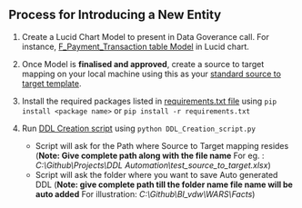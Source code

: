 ## Process for Introducing a New Entity

1. Create a Lucid Chart Model to present in Data Goverance call. For instance, [F_Payment_Transaction table Model](https://www.lucidchart.com/documents/edit/4e1f306c-b340-441f-a870-0e5d4d3e3a33/0) in Lucid chart.

2. Once Model is **finalised and approved**, create a source to target mapping on your local machine using this as your [standard source to target template](https://github.com/nsingh151/Projects/blob/master/DDL%20Automation/test_source_to_target.xlsx).

3. Install the required packages listed in [requirements.txt file](https://github.com/nsingh151/Projects/blob/master/DDL%20Automation/requiremnets.txt.txt) using ``` pip install <package name> ``` or ``` pip install -r requirements.txt ```

4. Run [DDL Creation script](https://github.com/nsingh151/Projects/blob/master/DDL%20Automation/DDL_Creation_script.py)  using ``` python DDL_Creation_script.py ```
    - Script will ask for the Path where Source to Target mapping resides 
    (**Note: Give complete path along with the file name** For eg. : *C:\Github\Projects\DDL Automation\test_source_to_target.xlsx*)
    - Script will ask the folder where you want to save Auto generated DDL 
    (**Note: give complete path till the folder name file name will be auto added** For illustration: *C:\Github\BI_vdw\WARS\Facts*)
